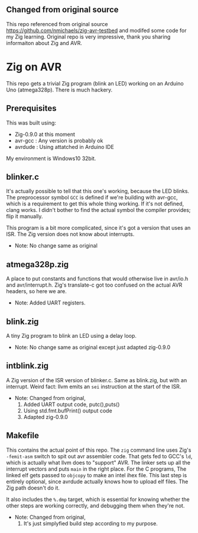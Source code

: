 ## Changed from original source
This repo referenced from original source https://github.com/nmichaels/zig-avr-testbed
and modifed some code for my Zig learning.
Original repo is very impressive, thank you sharing informaiton about Zig and AVR.

# Zig on AVR

This repo gets a trivial Zig program (blink an LED) working on an
Arduino Uno (atmega328p). There is much hackery.

## Prerequisites
This was built using:
 * Zig-0.9.0 at this moment
 * avr-gcc : Any version is probably ok
 * avrdude : Using attatched in Arduino IDE

My environment is Windows10 32bit.

## blinker.c

It's actually possible to tell that this one's working, because the
LED blinks. The preprocessor symbol `GCC` is defined if we're building
with avr-gcc, which is a requirement to get this whole thing
working. If it's not defined, clang works. I didn't bother to find the
actual symbol the compiler provides; flip it manually.

This program is a bit more complicated, since it's got a version that
uses an ISR. The Zig version does not know about interrupts.
* Note: No change same as original

## atmega328p.zig

A place to put constants and functions that would otherwise live in
avr/io.h and avr/interrupt.h. Zig's translate-c got too confused on
the actual AVR headers, so here we are.
* Note: Added UART registers.

## blink.zig

A tiny Zig program to blink an LED using a delay loop.
* Note: No change same as original except just adapted zig-0.9.0

## intblink.zig

A Zig version of the ISR version of blinker.c. Same as blink.zig, but
with an interrupt. Weird fact: llvm emits an `sei` instruction at the
start of the ISR.
* Note: Changed from original,
    1. Added UART output code, putc(),puts()
    1. Using std.fmt.bufPrint() output code 
    1. Adapted zig-0.9.0

## Makefile

This contains the actual point of this repo. The `zig` command line
uses Zig's `-femit-asm` switch to spit out avr assembler code. That
gets fed to GCC's `ld`, which is actually what llvm does to "support"
AVR. The linker sets up all the interrupt vectors and puts `main` in
the right place. For the C programs, The linked elf gets passed to
`objcopy` to make an intel ihex file. This last step is entirely
optional, since avrdude actually knows how to upload elf files. The
Zig path doesn't do it.

It also includes the `%.dmp` target, which is essential for knowing
whether the other steps are working correctly, and debugging them when
they're not.
* Note: Changed from original,
    1. It's just simplyfied build step according to my purpose.
